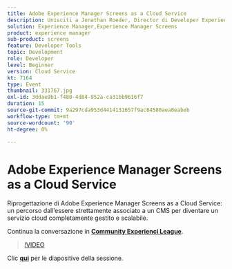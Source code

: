 ```yaml
---
title: Adobe Experience Manager Screens as a Cloud Service
description: Unisciti a Jonathan Roeder, Director di Developer Experience per Experience Cloud, per scoprire gli ultimi aggiornamenti per sviluppatori disponibili in Adobe Experience Cloud. Questa sessione è stata distribuita come parte dell’evento Contenuto Adobe Developers Live.
solution: Experience Manager,Experience Manager Screens
product: experience manager
sub-product: screens
feature: Developer Tools
topic: Development
role: Developer
level: Beginner
version: Cloud Service
kt: 7164
type: Event
thumbnail: 331767.jpg
exl-id: 3ddae9b1-f480-4d84-952a-ca31bb9616f7
duration: 15
source-git-commit: 9a297cda953d4414131657f9ac84580aea0eabeb
workflow-type: tm+mt
source-wordcount: '90'
ht-degree: 0%

---
```


# Adobe Experience Manager Screens as a Cloud Service

Riprogettazione di Adobe Experience Manager Screens as a Cloud Service: un percorso dall’essere strettamente associato a un CMS per diventare un servizio cloud completamente gestito e scalabile.

Continua la conversazione in **[Community Experienci League](https://adobe.ly/36Yd3v6)**.

>[!VIDEO](https://video.tv.adobe.com/v/331767/?quality=12&learn=on&hidetitle=true)

Clic **[qui](/help/adobe-developers-live/assets/screens-as-a-cloud-service.pdf)** per le diapositive della sessione.
